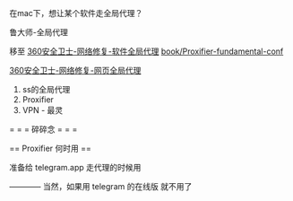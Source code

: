 
在mac下，想让某个软件走全局代理？

鲁大师-全局代理

移至 [360安全卫士-网络修复-软件全局代理](https://github.com/7900ms/nottheater_deserted/blob/master/supplementary/360安全卫士-网络修复-软件全局代理.txt) [book/Proxifier-fundamental-conf](https://github.com/7900ms/nottheater_deserted/blob/master/book/Proxifier-fundamental-conf.txt)

[360安全卫士-网络修复-网页全局代理](https://github.com/7900ms/nottheater_deserted/blob/master/supplementary/360安全卫士-网络修复-网页全局代理.txt)

1. ss的全局代理
2. Proxifier
3. VPN - 最灵

= = = 碎碎念 = = =


== Proxifier 何时用 ==

准备给 telegram.app 走代理的时候用

———— 当然，如果用 telegram 的在线版 就不用了


